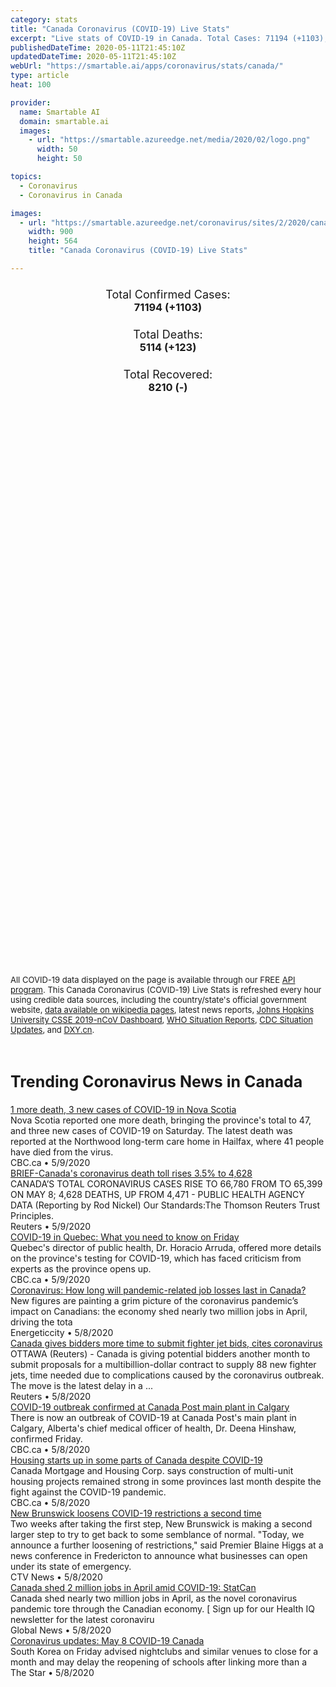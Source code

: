 ```yaml
---
category: stats
title: "Canada Coronavirus (COVID-19) Live Stats"
excerpt: "Live stats of COVID-19 in Canada. Total Cases: 71194 (+1103), Deaths: 5114 (+123), Recoveries: 8210(-)."
publishedDateTime: 2020-05-11T21:45:10Z
updatedDateTime: 2020-05-11T21:45:10Z
webUrl: "https://smartable.ai/apps/coronavirus/stats/canada/"
type: article
heat: 100

provider:
  name: Smartable AI
  domain: smartable.ai
  images:
    - url: "https://smartable.azureedge.net/media/2020/02/logo.png"
      width: 50
      height: 50

topics:
  - Coronavirus
  - Coronavirus in Canada

images:
  - url: "https://smartable.azureedge.net/coronavirus/sites/2/2020/canada.jpg"
    width: 900
    height: 564
    title: "Canada Coronavirus (COVID-19) Live Stats"

---
```

<div class="total-stats" style="text-align: center;">
    <h3>
	    <div style="font-size: 18px; font-weight: 400;">Total Confirmed Cases:</div>
	    71194 (<span class='red'>+1103</span>)
    </h3>
    <h3>
	    <div style="font-size: 18px; font-weight: 400;">Total Deaths:</div>
	    5114 (<span class='red'>+123</span>)
    </h3>
    <h3>
	    <div style="font-size: 18px; font-weight: 400;">Total Recovered:</div>
	    8210 (-)
    </h3>
</div>

<script type="text/javascript" src="https://www.gstatic.com/charts/loader.js"></script>

<div id="time_series_chart" style="width: 100%; height: 400px;"></div>
<script type="text/javascript">
  google.charts.load('current', {'packages':['corechart']});
  google.charts.setOnLoadCallback(drawChart);
  function drawChart() {
    var data = google.visualization.arrayToDataTable([
      ['Date', 'Total Cases', 'Total Deaths', 'Total Recovered'],
      ['1/22/2020', 0, 0, 0],['1/23/2020', 0, 0, 0],['1/24/2020', 0, 0, 0],['1/25/2020', 0, 0, 0],['1/26/2020', 1, 0, 0],['1/27/2020', 1, 0, 0],['1/28/2020', 2, 0, 0],['1/29/2020', 2, 0, 0],['1/30/2020', 2, 0, 0],['1/31/2020', 4, 0, 0],['2/1/2020', 4, 0, 0],['2/2/2020', 4, 0, 0],['2/3/2020', 4, 0, 0],['2/4/2020', 4, 0, 0],['2/5/2020', 5, 0, 0],['2/6/2020', 5, 0, 0],['2/7/2020', 7, 0, 0],['2/8/2020', 7, 0, 0],['2/9/2020', 7, 0, 0],['2/10/2020', 7, 0, 0],['2/11/2020', 7, 0, 0],['2/12/2020', 7, 0, 1],['2/13/2020', 7, 0, 1],['2/14/2020', 7, 0, 1],['2/15/2020', 7, 0, 1],['2/16/2020', 7, 0, 1],['2/17/2020', 8, 0, 1],['2/18/2020', 8, 0, 1],['2/19/2020', 8, 0, 1],['2/20/2020', 8, 0, 3],['2/21/2020', 9, 0, 3],['2/22/2020', 9, 0, 3],['2/23/2020', 9, 0, 3],['2/24/2020', 10, 0, 3],['2/25/2020', 11, 0, 3],['2/26/2020', 11, 0, 6],['2/27/2020', 13, 0, 9],['2/28/2020', 14, 0, 9],['2/29/2020', 20, 0, 9],['3/1/2020', 24, 0, 9],['3/2/2020', 27, 0, 9],['3/3/2020', 30, 0, 9],['3/4/2020', 33, 0, 9],['3/5/2020', 37, 0, 9],['3/6/2020', 49, 0, 9],['3/7/2020', 54, 0, 12],['3/8/2020', 64, 0, 12],['3/9/2020', 77, 1, 12],['3/10/2020', 79, 1, 12],['3/11/2020', 108, 1, 12],['3/12/2020', 117, 1, 12],['3/13/2020', 196, 1, 12],['3/14/2020', 250, 1, 12],['3/15/2020', 339, 1, 12],['3/16/2020', 439, 4, 13],['3/17/2020', 589, 8, 13],['3/18/2020', 732, 9, 13],['3/19/2020', 872, 12, 13],['3/20/2020', 1085, 12, 13],['3/21/2020', 1309, 19, 14],['3/22/2020', 1470, 21, 14],['3/23/2020', 2089, 25, 14],['3/24/2020', 2791, 28, 114],['3/25/2020', 3316, 34, 187],['3/26/2020', 4046, 39, 188],['3/27/2020', 4684, 55, 256],['3/28/2020', 5576, 60, 466],['3/29/2020', 6280, 63, 466],['3/30/2020', 7398, 79, 466],['3/31/2020', 8527, 100, 1592],['4/1/2020', 9560, 108, 1324],['4/2/2020', 11284, 138, 1735],['4/3/2020', 12437, 178, 2175],['4/4/2020', 12978, 217, 2577],['4/5/2020', 15749, 258, 3012],['4/6/2020', 16563, 338, 3256],['4/7/2020', 17872, 374, 3791],['4/8/2020', 19141, 405, 4154],['4/9/2020', 20654, 502, 5162],['4/10/2020', 22148, 569, 5855],['4/11/2020', 23316, 653, 6589],['4/12/2020', 24381, 717, 7123],['4/13/2020', 25680, 780, 7758],['4/14/2020', 27063, 903, 8210],['4/15/2020', 28253, 1010, 8210],['4/16/2020', 30987, 1235, 8210],['4/17/2020', 32857, 1357, 8210],['4/18/2020', 34386, 1520, 8210],['4/19/2020', 36040, 1625, 8210],['4/20/2020', 37933, 1753, 8210],['4/21/2020', 39489, 1915, 8210],['4/22/2020', 41664, 2080, 8210],['4/23/2020', 43300, 2240, 8210],['4/24/2020', 44540, 2385, 8210],['4/25/2020', 46363, 2564, 8210],['4/26/2020', 48010, 2678, 8210],['4/27/2020', 49616, 2840, 8210],['4/28/2020', 51150, 2982, 8210],['4/29/2020', 52865, 3154, 8210],['4/30/2020', 54457, 3309, 8210],['5/1/2020', 56189, 3494, 8210],['5/2/2020', 57927, 3684, 8210],['5/3/2020', 60504, 3795, 8210],['5/4/2020', 61957, 4006, 8210],['5/5/2020', 63216, 4190, 8210],['5/6/2020', 64694, 4366, 8210],['5/7/2020', 66204, 4541, 8210],['5/8/2020', 67676, 4697, 8210],['5/9/2020', 68920, 4823, 8210],['5/10/2020', 70091, 4991, 8210],['5/11/2020', 71194, 5114, 8210],
    ]);
    var options = {
      curveType: 'none',
      chartArea: {'width': '80%', 'height': '80%'},
      legend: { position: 'top' },
      lineWidth: 5,
      colors: ['#f60109', '#444444', '#81B71F']
    };
    var chart = new google.visualization.LineChart(document.getElementById('time_series_chart'));
    chart.draw(data, options);
  }
</script>

<div id="geo_chart" style="width: 100%; height: 500px;"></div>
<script type="text/javascript">
  google.charts.load('current', {
    'packages':['geochart'],
    'mapsApiKey': 'AIzaSyDk1HhVhLaveyKrUhhHZ5YwzIpEcbdal6U'
  });
  google.charts.setOnLoadCallback(drawRegionsMap);
  function drawRegionsMap() {
    var data = google.visualization.arrayToDataTable([
      ['Location', 'Total Cases', 'Total Deaths'],
      ["Alberta", 6253, 117],["British Columbia", 2330, 129],["Cruise Ship: Grand Princess", 13, 0],["Manitoba", 289, 7],["New Brunswick", 120, 0],["Newfoundland and Labrador", 261, 3],["Northwest Territories", 5, 0],["Nova Scotia", 1019, 48],["Ontario", 21817, 1788],["Prince Edward Island", 27, 0],["Quebec", 38480, 3014],["Saskatchewan", 568, 7],["Yukon", 11, 0],["Diamond Princess", 1, 1],
    ]);
    var options = {
      backgroundColor: {fill:'transparent',stroke:'#FFF' ,strokeWidth:0 }, 
      region: 'CA', 
      resolution: 'provinces',
      colorAxis: {
          colors: ['#ED9CA1', '#f60109', '#7A0109']
      }
    };
    var chart = new google.visualization.GeoChart(document.getElementById('geo_chart'));
    chart.draw(data, options);
  };
</script>

<div id="geo_table"></div>
<script type="text/javascript">
  google.charts.load('current', {'packages':['table']});
  google.charts.setOnLoadCallback(drawTable);
  function drawTable() {
    var data = new google.visualization.DataTable();
    data.addColumn('string', 'Location');
    data.addColumn('number', 'Total Cases');
    data.addColumn('number', 'New Cases');
    data.addColumn('number', 'Active Cases');
    data.addColumn('number', 'Total Deaths');
    data.addColumn('number', 'New Deaths');
    data.addColumn('number', 'Total Recovered');
    data.addRows([
      [{v:"Alberta", f:"<a href='https://smartable.ai/apps/coronavirus/stats/canada-ab/'>Alberta</a>"}, 6253, 0, 6136, 117, 0, 0],[{v:"British Columbia", f:"<a href='https://smartable.ai/apps/coronavirus/stats/canada-bc/'>British Columbia</a>"}, 2330, 0, 2201, 129, 0, 0],[{v:"Cruise Ship: Grand Princess", f:"Cruise Ship: Grand Princess"}, 13, 0, 13, 0, 0, 0],[{v:"Manitoba", f:"Manitoba"}, 289, 2, 282, 7, 0, 0],[{v:"New Brunswick", f:"New Brunswick"}, 120, 0, 120, 0, 0, 0],[{v:"Newfoundland and Labrador", f:"Newfoundland and Labrador"}, 261, 0, 258, 3, 0, 0],[{v:"Northwest Territories", f:"Northwest Territories"}, 5, 0, 5, 0, 0, 0],[{v:"Nova Scotia", f:"Nova Scotia"}, 1019, 1, 971, 48, 1, 0],[{v:"Ontario", f:"<a href='https://smartable.ai/apps/coronavirus/stats/canada-on/'>Ontario</a>"}, 21817, 348, 20029, 1788, 37, 0],[{v:"Prince Edward Island", f:"Prince Edward Island"}, 27, 0, 27, 0, 0, 0],[{v:"Quebec", f:"<a href='https://smartable.ai/apps/coronavirus/stats/canada-qc/'>Quebec</a>"}, 38480, 748, 35466, 3014, 85, 0],[{v:"Saskatchewan", f:"Saskatchewan"}, 568, 4, 561, 7, 0, 0],[{v:"Yukon", f:"Yukon"}, 11, 0, 11, 0, 0, 0],[{v:"Diamond Princess", f:"Diamond Princess"}, 1, 0, 0, 1, 0, 0],
    ]);
    data.setProperty(0, 0, 'style', 'min-width:100px');
    var table = new google.visualization.Table(document.getElementById('geo_table'));
    table.draw(data, {allowHtml: true, sortColumn: 2, sortAscending: false, width: '660px', height: '100%'});
  }
</script>

<span style="font-size: 13px">All COVID-19 data displayed on the page is available through our FREE <a href="https://developer.smartable.ai">API program</a>. This Canada Coronavirus (COVID-19) Live Stats is refreshed every hour using credible data sources, including the country/state's official government website, <a href="https://en.wikipedia.org/wiki/2019%E2%80%9320_coronavirus_pandemic" target="_blank">data available on wikipedia pages</a>, latest news reports, <a href="https://systems.jhu.edu/research/public-health/ncov/" target="_blank">Johns Hopkins University CSSE 2019-nCoV Dashboard</a>, <a href="https://www.who.int/emergencies/diseases/novel-coronavirus-2019/situation-reports" target="_blank">WHO Situation Reports</a>, <a href="https://www.cdc.gov/coronavirus/2019-ncov/index.html" target="_blank">CDC Situation Updates</a>, and <a href="https://ncov.dxy.cn/ncovh5/view/pneumonia" target="_blank">DXY.cn</a>.</span>


<h2 id="news" class="center" style="margin-top: 60px; font-size: 25px;">Trending Coronavirus News in Canada</h2>
<div class="row">
<div class="col-md-6 col-sm-12">
  <div class="content-card">
	<a href="https://www.cbc.ca/news/canada/nova-scotia/nova-scotia-covid-19-update-saturday-may-9-1.5563119"><div class="card-image" style="background-image: url(https://i.cbc.ca/1.5545103.1587826736!/fileImage/httpImage/image.JPG_gen/derivatives/16x9_620/kendra-macdonald-covid-19-qeii-microbiology-lab-halifax.JPG)"></div></a>
	<div class="content">
		<div class="card-title"><a href="https://www.cbc.ca/news/canada/nova-scotia/nova-scotia-covid-19-update-saturday-may-9-1.5563119">1 more death, 3 new cases of COVID-19 in Nova Scotia</a></div>
		<div class="card-excerpt">Nova Scotia reported one more death, bringing the province's total to 47, and three new cases of COVID-19 on Saturday. The latest death was reported at the Northwood long-term care home in Hailfax, where 41 people have died from the virus.</div>
		<div class="card-meta">
			<span class="card-provider">CBC.ca</span> • <span class="card-date">5/9/2020</span>
		</div>
	</div>
  </div>
</div>
<div class="col-md-6 col-sm-12">
  <div class="content-card">
	<a href="https://www.reuters.com/article/brief-canadas-coronavirus-death-toll-ris-idUSL1N2CR074"><div class="card-image" style="background-image: url(https://s4.reutersmedia.net/resources_v3/images/rcom-default.png)"></div></a>
	<div class="content">
		<div class="card-title"><a href="https://www.reuters.com/article/brief-canadas-coronavirus-death-toll-ris-idUSL1N2CR074">BRIEF-Canada's coronavirus death toll rises 3.5% to 4,628</a></div>
		<div class="card-excerpt">CANADA’S TOTAL CORONAVIRUS CASES RISE TO 66,780 FROM TO 65,399 ON MAY 8; 4,628 DEATHS, UP FROM 4,471 - PUBLIC HEALTH AGENCY DATA (Reporting by Rod Nickel) Our Standards:The Thomson Reuters Trust Principles.</div>
		<div class="card-meta">
			<span class="card-provider">Reuters</span> • <span class="card-date">5/9/2020</span>
		</div>
	</div>
  </div>
</div>
<div class="col-md-6 col-sm-12">
  <div class="content-card">
	<a href="https://www.cbc.ca/news/canada/montreal/covid-19-quebec-may-8-1.5560951"><div class="card-image" style="background-image: url(https://i.cbc.ca/1.5560771.1588902843!/fileImage/httpImage/image.jpg_gen/derivatives/16x9_620/mask.jpg)"></div></a>
	<div class="content">
		<div class="card-title"><a href="https://www.cbc.ca/news/canada/montreal/covid-19-quebec-may-8-1.5560951">COVID-19 in Quebec: What you need to know on Friday</a></div>
		<div class="card-excerpt">Quebec's director of public health, Dr. Horacio Arruda, offered more details on the province's testing for COVID-19, which has faced criticism from experts as the province opens up.</div>
		<div class="card-meta">
			<span class="card-provider">CBC.ca</span> • <span class="card-date">5/9/2020</span>
		</div>
	</div>
  </div>
</div>
<div class="col-md-6 col-sm-12">
  <div class="content-card">
	<a href="https://www.energeticcity.ca/2020/05/coronavirus-how-long-will-pandemic-related-job-losses-last-in-canada/"><div class="card-image" style="background-image: url(https://149382914.v2.pressablecdn.com/wp-content/uploads/2020/05/182739/coronavirus-how-long-will-pandemic-related-job-losses-last-in-canada.jpg)"></div></a>
	<div class="content">
		<div class="card-title"><a href="https://www.energeticcity.ca/2020/05/coronavirus-how-long-will-pandemic-related-job-losses-last-in-canada/">Coronavirus: How long will pandemic-related job losses last in Canada?</a></div>
		<div class="card-excerpt">New figures are painting a grim picture of the coronavirus pandemic’s impact on Canadians: the economy shed nearly two million jobs in April, driving the tota</div>
		<div class="card-meta">
			<span class="card-provider">Energeticcity</span> • <span class="card-date">5/8/2020</span>
		</div>
	</div>
  </div>
</div>
<div class="col-md-6 col-sm-12">
  <div class="content-card">
	<a href="https://www.reuters.com/article/us-canada-fighterjets/canada-gives-bidders-more-time-to-submit-fighter-jet-bids-cites-coronavirus-idUSKBN22K2NR"><div class="card-image" style="background-image: url(https://s4.reutersmedia.net/resources_v3/images/rcom-default.png)"></div></a>
	<div class="content">
		<div class="card-title"><a href="https://www.reuters.com/article/us-canada-fighterjets/canada-gives-bidders-more-time-to-submit-fighter-jet-bids-cites-coronavirus-idUSKBN22K2NR">Canada gives bidders more time to submit fighter jet bids, cites coronavirus</a></div>
		<div class="card-excerpt">OTTAWA (Reuters) - Canada is giving potential bidders another month to submit proposals for a multibillion-dollar contract to supply 88 new fighter jets, time needed due to complications caused by the coronavirus outbreak. The move is the latest delay in a ...</div>
		<div class="card-meta">
			<span class="card-provider">Reuters</span> • <span class="card-date">5/8/2020</span>
		</div>
	</div>
  </div>
</div>
<div class="col-md-6 col-sm-12">
  <div class="content-card">
	<a href="https://www.cbc.ca/news/canada/calgary/canada-post-main-calgary-covid-outbreak-1.5562431"><div class="card-image" style="background-image: url(https://i.cbc.ca/1.2460240.1386789863!/fileImage/httpImage/image.jpg_gen/derivatives/16x9_620/canada-post-parcel-service.jpg)"></div></a>
	<div class="content">
		<div class="card-title"><a href="https://www.cbc.ca/news/canada/calgary/canada-post-main-calgary-covid-outbreak-1.5562431">COVID-19 outbreak confirmed at Canada Post main plant in Calgary</a></div>
		<div class="card-excerpt">There is now an outbreak of COVID-19 at Canada Post's main plant in Calgary, Alberta's chief medical officer of health, Dr. Deena Hinshaw, confirmed Friday.</div>
		<div class="card-meta">
			<span class="card-provider">CBC.ca</span> • <span class="card-date">5/8/2020</span>
		</div>
	</div>
  </div>
</div>
<div class="col-md-6 col-sm-12">
  <div class="content-card">
	<a href="https://www.cbc.ca/news/business/housing-starts-april-1.5561214"><div class="card-image" style="background-image: url(https://i.cbc.ca/1.5358323.1573674927!/cumulusImage/httpImage/image.jpg_gen/derivatives/16x9_620/cranes-front-spadina.jpg)"></div></a>
	<div class="content">
		<div class="card-title"><a href="https://www.cbc.ca/news/business/housing-starts-april-1.5561214">Housing starts up in some parts of Canada despite COVID-19</a></div>
		<div class="card-excerpt">Canada Mortgage and Housing Corp. says construction of multi-unit housing projects remained strong in some provinces last month despite the fight against the COVID-19 pandemic.</div>
		<div class="card-meta">
			<span class="card-provider">CBC.ca</span> • <span class="card-date">5/8/2020</span>
		</div>
	</div>
  </div>
</div>
<div class="col-md-6 col-sm-12">
  <div class="content-card">
	<a href="https://atlantic.ctvnews.ca/new-brunswick-loosens-covid-19-restrictions-a-second-time-1.4931077"><div class="card-image" style="background-image: url(https://beta.ctvnews.ca/content/dam/ctvnews/images/2020/5/8/1_4931121.jpg?cache_timestamp=1588960549784)"></div></a>
	<div class="content">
		<div class="card-title"><a href="https://atlantic.ctvnews.ca/new-brunswick-loosens-covid-19-restrictions-a-second-time-1.4931077">New Brunswick loosens COVID-19 restrictions a second time</a></div>
		<div class="card-excerpt">Two weeks after taking the first step, New Brunswick is making a second larger step to try to get back to some semblance of normal. "Today, we announce a further loosening of restrictions," said Premier Blaine Higgs at a news conference in Fredericton to announce what businesses can open under its state of emergency.</div>
		<div class="card-meta">
			<span class="card-provider">CTV News</span> • <span class="card-date">5/8/2020</span>
		</div>
	</div>
  </div>
</div>
<div class="col-md-6 col-sm-12">
  <div class="content-card">
	<a href="https://globalnews.ca/news/6920177/canada-2-million-jobs-lost-april-covid-19-statcan/"><div class="card-image" style="background-image: url(https://thecanadianpress-a.akamaihd.net/graphics/2020/static/cp-unemployment-apr.png)"></div></a>
	<div class="content">
		<div class="card-title"><a href="https://globalnews.ca/news/6920177/canada-2-million-jobs-lost-april-covid-19-statcan/">Canada shed 2 million jobs in April amid COVID-19: StatCan</a></div>
		<div class="card-excerpt">Canada shed nearly two million jobs in April, as the novel coronavirus pandemic tore through the Canadian economy. [ Sign up for our Health IQ newsletter for the latest coronaviru</div>
		<div class="card-meta">
			<span class="card-provider">Global News</span> • <span class="card-date">5/8/2020</span>
		</div>
	</div>
  </div>
</div>
<div class="col-md-6 col-sm-12">
  <div class="content-card">
	<a href="https://www.thestar.com/news/canada/2020/05/08/coronavirus-updates-may-8-covid-19-canada.html"><div class="card-image" style="background-image: url(https://images.thestar.com/Q0UQsDUzXkeiJeo3zN3Amhi_l0E=/1200x800/smart/filters:cb(1588931414984)/https://www.thestar.com/content/dam/thestar/news/canada/2020/05/08/coronavirus-updates-may-8-covid-19-canada/rpjsecretblossoms02.jpg)"></div></a>
	<div class="content">
		<div class="card-title"><a href="https://www.thestar.com/news/canada/2020/05/08/coronavirus-updates-may-8-covid-19-canada.html">Coronavirus updates: May 8 COVID-19 Canada</a></div>
		<div class="card-excerpt">South Korea on Friday advised nightclubs and similar venues to close for a month and may delay the reopening of schools after linking more than a</div>
		<div class="card-meta">
			<span class="card-provider">The Star</span> • <span class="card-date">5/8/2020</span>
		</div>
	</div>
  </div>
</div>

</div>


